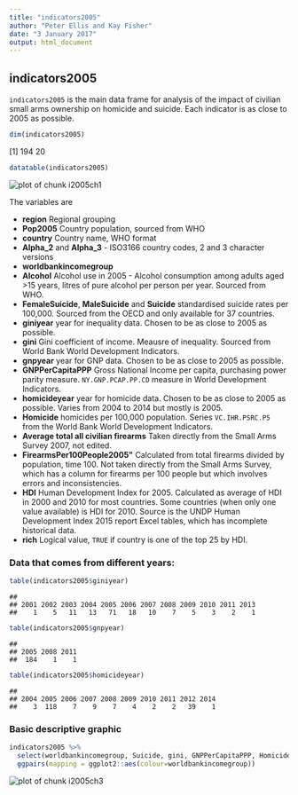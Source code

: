 ```yaml
---
title: "indicators2005"
author: "Peter Ellis and Kay Fisher"
date: "3 January 2017"
output: html_document
---
```




## indicators2005

`indicators2005` is the main data frame for analysis of the impact of civilian small arms ownership on homicide and suicide.  Each indicator is as close to 2005 as possible.


```r
dim(indicators2005)
```

[1] 194  20

```r
datatable(indicators2005)
```

![plot of chunk i2005ch1](figure/i2005ch1-1.png)

The variables are

- **region** Regional grouping
- **Pop2005** Country population, sourced from WHO
- **country** Country name, WHO format
- **Alpha_2** and **Alpha_3** - ISO3166 country codes, 2 and 3 character versions
- **worldbankincomegroup**
- **Alcohol** Alcohol use in 2005 - Alcohol consumption among adults aged >15 years, litres of pure alcohol per person per year.  Sourced from WHO.
- **FemaleSuicide**, **MaleSuicide** and **Suicide** standardised suicide rates per 100,000.  Sourced from the OECD and only available for 37 countries.
- **giniyear** year for inequality data.  Chosen to be as close to 2005 as possible.
- **gini** Gini coefficient of income.  Meausre of inequality.  Sourced from World Bank World Development Indicators.
- **gnpyear** year for GNP data.  Chosen to be as close to 2005 as possible.
- **GNPPerCapitaPPP** Gross National Income per capita, purchasing power parity measure. `NY.GNP.PCAP.PP.CD` measure in World Development Indicators.
- **homicideyear** year for homicide data.  Chosen to be as close to 2005 as possible.  Varies from 2004 to 2014 but mostly is 2005.
- **Homicide** homicides per 100,000 population.  Series `VC.IHR.PSRC.P5` from the World Bank World Development Indicators. 
- **Average total all civilian firearms** Taken directly from the Small Arms Survey 2007, not edited.
- **FirearmsPer100People2005"** Calculated from total firearms divided by population, time 100.  Not taken directly from the Small Arms Survey, which has a column for firearms per 100 people but which involves errors and inconsistencies.
- **HDI** Human Development Index for 2005.  Calculated as average of HDI in 2000 and 2010 for most countries.  Some countries (when only one value available) is HDI for 2010.  Source is the UNDP Human Development Index 2015 report Excel tables, which has incomplete historical data.
- **rich** Logical value, `TRUE` if country is one of the top 25 by HDI.

### Data that comes from different years:

```r
table(indicators2005$giniyear)
```

```
## 
## 2001 2002 2003 2004 2005 2006 2007 2008 2009 2010 2011 2013 
##    1    5   11   13   71   18   10    7    5    3    2    1
```

```r
table(indicators2005$gnpyear)
```

```
## 
## 2005 2008 2011 
##  184    1    1
```

```r
table(indicators2005$homicideyear)
```

```
## 
## 2004 2005 2006 2007 2008 2009 2010 2011 2012 2014 
##    3  118    7    9    7    4    2    2   39    1
```

### Basic descriptive graphic

```r
indicators2005 %>%
  select(worldbankincomegroup, Suicide, gini, GNPPerCapitaPPP, Homicide, FirearmsPer100People2005, HDI) %>%
  ggpairs(mapping = ggplot2::aes(colour=worldbankincomegroup))
```

![plot of chunk i2005ch3](figure/i2005ch3-1.png)

